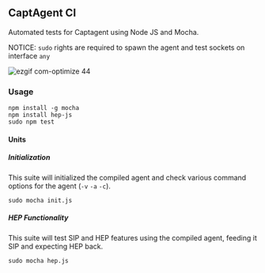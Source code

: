 ## CaptAgent CI

Automated tests for Captagent using Node JS and Mocha.

NOTICE: `sudo` rights are required to spawn the agent and test sockets on interface `any`

![ezgif com-optimize 44](https://user-images.githubusercontent.com/1423657/36928259-bf097698-1e84-11e8-85ee-d3ba9dd97e4d.gif)

### Usage
```
npm install -g mocha
npm install hep-js
sudo npm test
```

#### Units
##### Initialization
This suite will initialized the compiled agent and check various command options for the agent (`-v` `-a` `-c`).
```
sudo mocha init.js
```
##### HEP Functionality
This suite will test SIP and HEP features using the compiled agent, feeding it SIP and expecting HEP back.
```
sudo mocha hep.js
```
